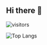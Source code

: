 ## Hi there 👋
![visitors](https://visitor-badge.glitch.me/badge?page_id=inzalikyaw.inzalikyaw&left_color=green&right_color=red)

![Top Langs](https://github-readme-stats.vercel.app/api/top-langs/?username=inzalikyaw&layout=compact)

<!--
**InzaliKyaw/inzalikyaw** is a ✨ _special_ ✨ repository because its `README.md` (this file) appears on your GitHub profile.

Here are some ideas to get you started:

- 🔭 I’m currently working on ...
- 🌱 I’m currently learning ...
- 👯 I’m looking to collaborate on ...
- 🤔 I’m looking for help with ...
- 💬 Ask me about ...
- 📫 How to reach me: ...
- 😄 Pronouns: ...
- ⚡ Fun fact: ...
-->
